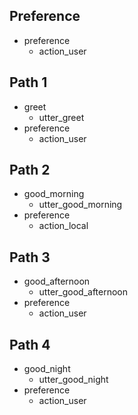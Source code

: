 ## Preference
* preference
    - action_user

## Path 1
* greet
    - utter_greet
* preference
    - action_user

## Path 2
* good_morning
    - utter_good_morning
* preference
    - action_local

## Path 3
* good_afternoon
    - utter_good_afternoon
* preference
    - action_user

## Path 4
* good_night
    - utter_good_night
* preference
    - action_user